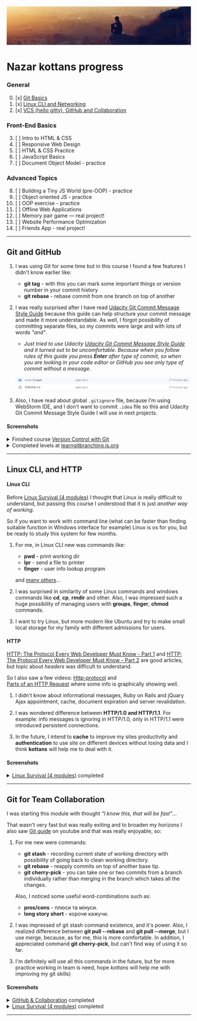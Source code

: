 ![Header image](assets/images/headerImage.jpg)

# Nazar kottans progress

### General
0. [x] [Git Basics](#git-and-github)
1. [x] [Linux CLI and Networking](#linux-cli-and-http)
2. [x] [VCS (hello gitty), GitHub and Collaboration](#git-for-team-collaboration)
### Front-End Basics
3. [ ] Intro to HTML & CSS
4. [ ] Responsive Web Design
5. [ ] HTML & CSS Practice
6. [ ] JavaScript Basics
7. [ ] Document Object Model - practice
### Advanced Topics
8. [ ] Building a Tiny JS World (pre-OOP) - practice
9. [ ] Object oriented JS - practice
10. [ ] OOP exercise - practice
11. [ ] Offline Web Applications
12. [ ] Memory pair game — real project!
13. [ ] Website Performance Optimization
14. [ ] Friends App - real project!
***

## Git and GitHub 

  1. I was using Git for some time but in this course I found a few features I didn't know earlier like: 
  
     * **git tag** - with this you can mark some important things or version number in your commit history
     * **git rebase** - rebase commit from one branch on top of another
    
  2. I was really surprised after I have read [Udacity Git Commit Message Style Guide](https://udacity.github.io/git-styleguide/) 
    because this guide can help structure your commit message and made it more understandable. As well, I forgot possibility of 
    committing separate files, so my commits were large and with lots of words *"and"*.
    
        * *Just tried to use Udacity [Udacity Git Commit Message Style Guide](https://udacity.github.io/git-styleguide/) and it turned out 
        to be uncomfortable. Because when you follow rules of this guide you press **Enter** after type of commit, so when you are looking in
        your code editor or GitHub you see only type of commit without a message.*
    
        ![Udacity git message issue](assets/images/0_git_Basics/UdacityGitMessageIssue.png)
    
  3. Also, I have read about global `.gitignore` file, because I'm using WebStorm IDE, and I don't want to commit `.idea` file so 
     this and Udacity Git Commit Message Style Guide I will use in next projects.
     
  #### Screenshots
     
  <details>
    <summary>
        Finished course <a href="https://www.udacity.com/course/version-control-with-git--ud123">Version Control with Git</a>
    </summary>
    <img src="assets/images/0_git_Basics/Udacity0.png" alt="Udacity course" style="display: block"/>      
  </details>
             
  <details>
    <summary>
        Completed levels at <a href="https://learngitbranching.js.org/">learngitbranching.js.org</a>
    </summary>
    <img src="assets/images/0_git_Basics/IntroductionSequence.png" alt="Introduction Sequence" style="display: block"/>
    <img src="assets/images/0_git_Basics/PushAndPull_GitRemotes.png" alt="Push and pull git remotes" style="display: block"/>      
  </details>
   
***
    
## Linux CLI, and HTTP

   #### Linux CLI    
        
   Before [Linux Survival (4 modules)](https://linuxsurvival.com/linux-tutorial-introduction/) I thought that 
   Linux is really difficult to understand, but passing this course I understood that it is just *another way of working*.
   
   So if you want to work with command line (what can be faster than finding suitable function in Windows interface for example)
   Linux is os for you, but be ready to study this system for few months.                        
        
   1. For me, in Linux CLI new was commands like:
    
      - **pwd** - print working dir
      - **lpr** - send a file to printer
      - **finger** - user info lookup program
   
      and *[many others](https://www.linuxtrainingacademy.com/linux-commands-cheat-sheet)*...
    
   2. I was surprised in similarity of some Linux commands and windows 
    commands like **cd**, **cp**, **rmdir** and other. Also, I was impressed 
    such a huge possibility of managing users with **groups**, **finger**, **chmod** 
    commands.
    
   3. I want to try Linux, but more modern like Ubuntu and try to make 
    small local storage for my family with different admissions for users.
    
   #### HTTP
    
   [HTTP: The Protocol Every Web Developer Must Know - Part 1](https://code.tutsplus.com/tutorials/http-the-protocol-every-web-developer-must-know-part-1--net-31177) and
   [HTTP: The Protocol Every Web Developer Must Know - Part 2](https://code.tutsplus.com/tutorials/http-the-protocol-every-web-developer-must-know-part-2--net-31155)
   are good articles, but topic about *headers* was difficult to understand. 
    
   So I also saw a few videos: [Http-protocol](https://ru.coursera.org/lecture/python-for-web/http-protokol-wUUuG) and  
   [Parts of an HTTP Request](https://www.youtube.com/watch?v=pHFWGN-upGM&ab_channel=Udacity) where some info is graphically showing well.
     
   1. I didn't know about informational messages, Ruby on Rails and jQuary Ajax 
    appointment, cache, document expiration and server revalidation.
    
   2. I was wondered difference between **HTTP/1.0 and HTTP/1.1**. For example: 
    info messages is ignoring in HTTP/1.0, only in HTTP/1.1 were introduced persistent 
    connections.
    
   3. In the future, I intend to **cache** to improve my sites productivity and 
    **authentication** to use site on different devices without losing data and I
    think **kottans** will help me to deal with it.
    
   #### Screenshots
        
   <details>
        <summary>
            <a href="https://linuxsurvival.com/linux-tutorial-introduction/">Linux Survival (4 modules)</a> completed
        </summary>
        <img src="assets/images/1_task_linux_cli/linuxSurvival.png" alt="Linux Survival completed" style="display: block"/>   
   </details>
   
***
    
## Git for Team Collaboration
    
   I was starting this module with thought *"I know this, that will be fast"*...
   
   That wasn't very fast but was really exiting and to broaden my horizons I also 
   saw [Git guide](https://www.youtube.com/watch?v=en6gms6e54Q&list=PLIU76b8Cjem5B3sufBJ_KFTpKkMEvaTQR&ab_channel=Devcolibri)
   on youtube and that was really enjoyable, so: 
   
   1. For me new were commands:
      
      - **git stash** - recording current state of working directory with possibility of going back to clean working directory.
      - **git rebase** - reapply commits on top of another base tip.
      - **git cherry-pick** - you can take one or two commits from a branch individually rather than merging in the branch which takes all the changes.
      
      Also, I noticed some useful word-combinations such as:
      
      - **pros/cons** - плюси та мінуси.
      - **long story short** - короче кажучи.
      
   2. I was impressed of git stash command existence, and it's power. Also, I realized
    difference between **git pull --rebase** and **git pull --merge**, but I use merge, 
    because, as for me, this is more comfortable. In addition, I appreciated command 
    **git cherry-pick**, but can't find way of using it so far.
    
   3. I'm definitely will use all this commands in the future, but for more practice 
    working in team is need, hope *kottans* will help me with improving my git skills)
    
   #### Screenshots
   
   <details>
        <summary>
            <a href="https://classroom.udacity.com/courses/ud456">GitHub & Collaboration</a> completed
        </summary>
        <img src="assets/images/2_GitHub_Collaboration/gitHub_collaboration.png" alt="GitHub & Collaboration completed" style="display: block"/>   
   </details>
      
   <details>
        <summary>
            <a href="https://linuxsurvival.com/linux-tutorial-introduction/">Linux Survival (4 modules)</a> completed
        </summary>
        <img src="assets/images/2_GitHub_Collaboration/rampingUp_movingWorkAround.png" alt="Ramping up and Moving work around" style="display: block"/>   
        <img src="assets/images/2_GitHub_Collaboration/toOrigin_beyond.png" alt="To origin and beyond" style="display: block"/>   
   </details>
   
***   
